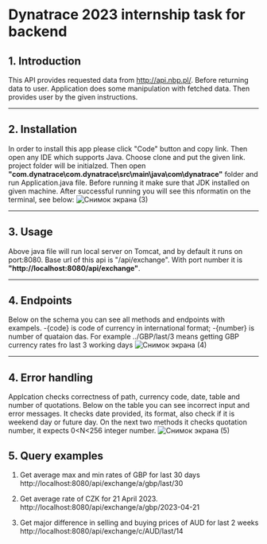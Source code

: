 # Dynatrace 2023 internship task for backend
## 1. Introduction
This API provides requested data from http://api.nbp.pl/. Before returning data to user. Application does some manipulation with fetched data.
Then provides user by the given instructions.
***
## 2. Installation
In order to install this app please click "Code" button and copy link. Then open any IDE which supports Java. Choose clone and put the given link.
project folder will be initialzed. Then open **"com.dynatrace\com.dynatrace\src\main\java\com\dynatrace"** folder and run Application.java file.
Before running it make sure that JDK installed on given machine. 
After successful running you will see this nformatin on the terminal, see below:
![Снимок экрана (3)](https://user-images.githubusercontent.com/57500808/234324060-e5001060-05c8-4dda-bfa8-b5787191503a.png)
***
## 3. Usage
Above java file will run local server on Tomcat, and by default it runs on port:8080. Base url of this api is "/api/exchange". With port number it  is **"http://localhost:8080/api/exchange"**. 
***
## 4. Endpoints
Below on the schema you can see all methods and endpoints with exampels. 
-{code} is code of currency in international format;
-{number} is number of quataion das. For example ../GBP/last/3 means getting GBP currency rates fro last 3 working days
![Снимок экрана (4)](https://user-images.githubusercontent.com/57500808/234335055-98a45912-3457-4b32-81f0-3c3faba778c1.png)
***
## 4. Error handling
Applcation checks correctness of path, currency code, date, table and number of quotations. Below on the table you can see incorrect input and error messages.
It checks date provided, its format, also check if it is weekend day or future day.
On the next two methods it checks quotation number, it expects 0<N<256 integer number.
![Снимок экрана (5)](https://user-images.githubusercontent.com/57500808/234339932-686e04e8-aa6d-4800-8678-32d016ff7ffa.png)
## 5. Query examples
1. Get average max and min rates of GBP for last 30 days
http://localhost:8080/api/exchange/a/gbp/last/30

2. Get average rate of CZK for 21 April 2023.
http://localhost:8080/api/exchange/a/gbp/2023-04-21

3. Get major difference in selling and buying prices of AUD for last 2 weeks
http://localhost:8080/api/exchange/c/AUD/last/14

